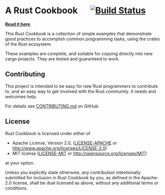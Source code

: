 # A Rust Cookbook &emsp; [![Build Status]][travis]

[Build Status]: https://api.travis-ci.org/rust-lang-nursery/rust-cookbook.svg?branch=master
[travis]: https://travis-ci.org/rust-lang-nursery/rust-cookbook

**[Read it here]**.

This _Rust Cookbook_ is a collection of simple examples that
demonstrate good practices to accomplish common programming tasks,
using the crates of the Rust ecosystem.

These examples are complete, and suitable for copying directly into
new cargo projects. They are tested and guaranteed to work.

[Read it here]: https://rust-lang-nursery.github.io/rust-cookbook

## Contributing

This project is intended to be easy for new Rust programmers to
contribute to, and an easy way to get involved with the Rust
community. It needs and welcomes help.

For details see [CONTRIBUTING.md] on GitHub.

[CONTRIBUTING.md]: https://github.com/rust-lang-nursery/rust-cookbook/blob/master/CONTRIBUTING.md

## License

Rust Cookbook is licensed under either of

 * Apache License, Version 2.0, ([LICENSE-APACHE](LICENSE-APACHE) or
   http://www.apache.org/licenses/LICENSE-2.0)
 * MIT license ([LICENSE-MIT](LICENSE-MIT) or
   http://opensource.org/licenses/MIT)

at your option.

Unless you explicitly state otherwise, any contribution intentionally submitted
for inclusion in Rust Cookbook by you, as defined in the Apache-2.0 license, shall be
dual licensed as above, without any additional terms or conditions.

